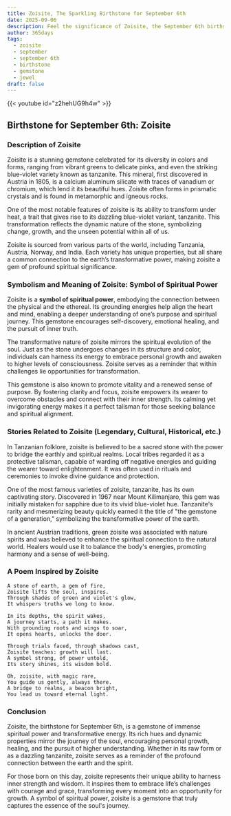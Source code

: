 ```yaml
---
title: Zoisite, The Sparkling Birthstone for September 6th
date: 2025-09-06
description: Feel the significance of Zoisite, the September 6th birthstone symbolizing Symbol of spiritual power. Let its beauty and meaning brighten your day.
author: 365days
tags:
  - zoisite
  - september
  - september 6th
  - birthstone
  - gemstone
  - jewel
draft: false
---
```


{{< youtube id="z2hehUG9h4w" >}}

## Birthstone for September 6th: Zoisite

### Description of Zoisite

Zoisite is a stunning gemstone celebrated for its diversity in colors and forms, ranging from vibrant greens to delicate pinks, and even the striking blue-violet variety known as tanzanite. This mineral, first discovered in Austria in 1805, is a calcium aluminum silicate with traces of vanadium or chromium, which lend it its beautiful hues. Zoisite often forms in prismatic crystals and is found in metamorphic and igneous rocks.

One of the most notable features of zoisite is its ability to transform under heat, a trait that gives rise to its dazzling blue-violet variant, tanzanite. This transformation reflects the dynamic nature of the stone, symbolizing change, growth, and the unseen potential within all of us.

Zoisite is sourced from various parts of the world, including Tanzania, Austria, Norway, and India. Each variety has unique properties, but all share a common connection to the earth’s transformative power, making zoisite a gem of profound spiritual significance.

### Symbolism and Meaning of Zoisite: Symbol of Spiritual Power

Zoisite is a **symbol of spiritual power**, embodying the connection between the physical and the ethereal. Its grounding energies help align the heart and mind, enabling a deeper understanding of one’s purpose and spiritual journey. This gemstone encourages self-discovery, emotional healing, and the pursuit of inner truth.

The transformative nature of zoisite mirrors the spiritual evolution of the soul. Just as the stone undergoes changes in its structure and color, individuals can harness its energy to embrace personal growth and awaken to higher levels of consciousness. Zoisite serves as a reminder that within challenges lie opportunities for transformation.

This gemstone is also known to promote vitality and a renewed sense of purpose. By fostering clarity and focus, zoisite empowers its wearer to overcome obstacles and connect with their inner strength. Its calming yet invigorating energy makes it a perfect talisman for those seeking balance and spiritual alignment.

### Stories Related to Zoisite (Legendary, Cultural, Historical, etc.)

In Tanzanian folklore, zoisite is believed to be a sacred stone with the power to bridge the earthly and spiritual realms. Local tribes regarded it as a protective talisman, capable of warding off negative energies and guiding the wearer toward enlightenment. It was often used in rituals and ceremonies to invoke divine guidance and protection.

One of the most famous varieties of zoisite, tanzanite, has its own captivating story. Discovered in 1967 near Mount Kilimanjaro, this gem was initially mistaken for sapphire due to its vivid blue-violet hue. Tanzanite's rarity and mesmerizing beauty quickly earned it the title of "the gemstone of a generation," symbolizing the transformative power of the earth.

In ancient Austrian traditions, green zoisite was associated with nature spirits and was believed to enhance the spiritual connection to the natural world. Healers would use it to balance the body's energies, promoting harmony and a sense of well-being.

### A Poem Inspired by Zoisite

```
A stone of earth, a gem of fire,  
Zoisite lifts the soul, inspires.  
Through shades of green and violet's glow,  
It whispers truths we long to know.

In its depths, the spirit wakes,  
A journey starts, a path it makes.  
With grounding roots and wings to soar,  
It opens hearts, unlocks the door.

Through trials faced, through shadows cast,  
Zoisite teaches: growth will last.  
A symbol strong, of power untold,  
Its story shines, its wisdom bold.

Oh, zoisite, with magic rare,  
You guide us gently, always there.  
A bridge to realms, a beacon bright,  
You lead us toward eternal light.
```

### Conclusion

Zoisite, the birthstone for September 6th, is a gemstone of immense spiritual power and transformative energy. Its rich hues and dynamic properties mirror the journey of the soul, encouraging personal growth, healing, and the pursuit of higher understanding. Whether in its raw form or as a dazzling tanzanite, zoisite serves as a reminder of the profound connection between the earth and the spirit.

For those born on this day, zoisite represents their unique ability to harness inner strength and wisdom. It inspires them to embrace life’s challenges with courage and grace, transforming every moment into an opportunity for growth. A symbol of spiritual power, zoisite is a gemstone that truly captures the essence of the soul's journey.